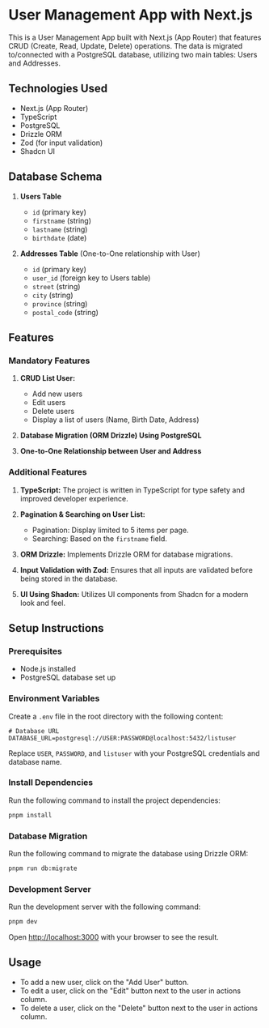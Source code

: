 # User Management App with Next.js

This is a User Management App built with Next.js (App Router) that features CRUD (Create, Read, Update, Delete) operations. The data is migrated to/connected with a PostgreSQL database, utilizing two main tables: Users and Addresses.

## Technologies Used

- Next.js (App Router)
- TypeScript
- PostgreSQL
- Drizzle ORM
- Zod (for input validation)
- Shadcn UI

## Database Schema

1.  **Users Table**

    - `id` (primary key)
    - `firstname` (string)
    - `lastname` (string)
    - `birthdate` (date)

2.  **Addresses Table** (One-to-One relationship with User)
    - `id` (primary key)
    - `user_id` (foreign key to Users table)
    - `street` (string)
    - `city` (string)
    - `province` (string)
    - `postal_code` (string)

## Features

### Mandatory Features

1.  **CRUD List User:**

    - Add new users
    - Edit users
    - Delete users
    - Display a list of users (Name, Birth Date, Address)

2.  **Database Migration (ORM Drizzle) Using PostgreSQL**

3.  **One-to-One Relationship between User and Address**

### Additional Features

1.  **TypeScript:** The project is written in TypeScript for type safety and improved developer experience.

2.  **Pagination & Searching on User List:**

    - Pagination: Display limited to 5 items per page.
    - Searching: Based on the `firstname` field.

3.  **ORM Drizzle:** Implements Drizzle ORM for database migrations.

4.  **Input Validation with Zod:** Ensures that all inputs are validated before being stored in the database.

5.  **UI Using Shadcn:** Utilizes UI components from Shadcn for a modern look and feel.

## Setup Instructions

### Prerequisites

- Node.js installed
- PostgreSQL database set up

### Environment Variables

Create a `.env` file in the root directory with the following content:

```env
# Database URL
DATABASE_URL=postgresql://USER:PASSWORD@localhost:5432/listuser

```

Replace `USER`, `PASSWORD`, and `listuser` with your PostgreSQL credentials and database name.

### Install Dependencies

Run the following command to install the project dependencies:

```bash
pnpm install
```

### Database Migration

Run the following command to migrate the database using Drizzle ORM:

```bash
pnpm run db:migrate
```

### Development Server

Run the development server with the following command:

```bash
pnpm dev
```

Open [http://localhost:3000](http://localhost:3000) with your browser to see the result.

## Usage

- To add a new user, click on the "Add User" button.
- To edit a user, click on the "Edit" button next to the user in actions column.
- To delete a user, click on the "Delete" button next to the user in actions column.
